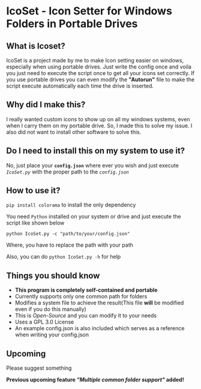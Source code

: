 # IcoSet - Icon Setter for Windows Folders in Portable Drives

## What is Icoset?

IcoSet is a project made by me to make Icon setting easier on windows, especially when using portable drives. Just write the config once and voila you just need to execute the script once to get all your icons set correctly. If you use portable drives you can even modify the **"Autorun"** file to make the script execute automatically each time the drive is inserted.

## Why did I make this?

I really wanted custom icons to show up on all my windows systems, even when I carry them on my portable drive. So, I made this to solve my issue. I also did not want to install other software to solve this.

## Do I need to install this on my system to use it?

No, just place your **`config.json`** where ever you wish and just execute *`IcoSet.py`* with the proper path to the *`config.json`*

## How to use it?

`pip install colorama` to install the only dependency

You need `Python` installed on your system or drive and just execute the script like shown below

`python IcoSet.py -c "path/to/your/config.json"`

Where, you have to replace the path with your path

Also, you can do `python IcoSet.py -h` for help

## Things you should know

* **This program is completely self-contained and portable**
* Currently supports only one common path for folders
* Modifies a system file to achieve the result(This file **will** be modified even if you do this manually)
* This is *Open-Source* and you can modify it to your needs
* Uses a GPL 3.0 License
* An example config.json is also included which serves as a reference when writing your config.json

## Upcoming

Please suggest something

**Previous upcoming feature *"Multiple common folder support"* added!**
